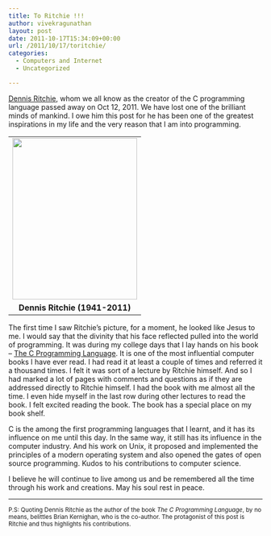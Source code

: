 ```yaml
---
title: To Ritchie !!!
author: vivekragunathan
layout: post
date: 2011-10-17T15:34:09+00:00
url: /2011/10/17/toritchie/
categories:
  - Computers and Internet
  - Uncategorized

---
```

[Dennis Ritchie][1], whom we all know as the creator of the C programming language passed away on Oct 12, 2011. We have lost one of the brilliant minds of mankind. I owe him this post for he has been one of the greatest inspirations in my life and the very reason that I am into programming.

<table cellspacing="0" cellpadding="0" align="center">
  <tr>
    <td>
      <a href="http://localhost:9010/wordpress/wp-content/uploads/2011/10/dennisritchie.jpg"><img class="aligncenter" src="http://localhost:9010/wordpress/wp-content/uploads/2011/10/dennisritchie.jpg?w=231" alt="" width="247" height="320" border="0" /></a>
    </td>
  </tr>
  
  <tr>
    <td style="text-align:center;">
      <strong>Dennis Ritchie (1941-2011)</strong>
    </td>
  </tr>
</table>

The first time I saw Ritchie&#8217;s picture, for a moment, he looked like Jesus to me. I would say that the divinity that his face reflected pulled into the world of programming. It was during my college days that I lay hands on his book &#8211; [The C Programming Language][2]. It is one of the most influential computer books I have ever read. I had read it at least a couple of times and referred it a thousand times. I felt it was sort of a lecture by Ritchie himself. And so I had marked a lot of pages with comments and questions as if they are addressed directly to Ritchie himself. I had the book with me almost all the time. I even hide myself in the last row during other lectures to read the book. I felt excited reading the book. The book has a special place on my book shelf.

C is the among the first programming languages that I learnt, and it has its influence on me until this day. In the same way, it still has its influence in the computer industry. And his work on Unix, it proposed and implemented the principles of a modern operating system and also opened the gates of open source programming. Kudos to his contributions to computer science.

I believe he will continue to live among us and be remembered all the time through his work and creations. May his soul rest in peace.

* * *

<small>P.S: Quoting Dennis Ritchie as the author of the book <i>The C Programming Language</i>, by no means, belittles Brian Kernighan, who is the co-author. The protagonist of this post is Ritchie and thus highlights his contributions.</small>

 [1]: http://cm.bell-labs.com/who/dmr/
 [2]: http://en.wikipedia.org/wiki/The_C_Programming_Language